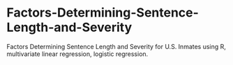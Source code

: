 # Factors-Determining-Sentence-Length-and-Severity
Factors Determining Sentence Length and Severity for U.S. Inmates using R, multivariate linear regression, logistic regression.
